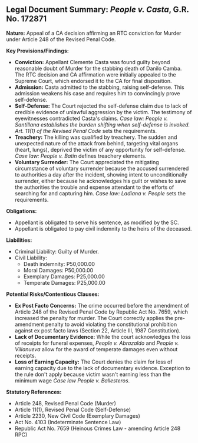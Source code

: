 ## Legal Document Summary: *People v. Casta*, G.R. No. 172871

**Nature:** Appeal of a CA decision affirming an RTC conviction for Murder under Article 248 of the Revised Penal Code.

**Key Provisions/Findings:**

*   **Conviction:** Appellant Clemente Casta was found guilty beyond reasonable doubt of Murder for the stabbing death of Danilo Camba. The RTC decision and CA affirmation were initially appealed to the Supreme Court, which endorsed it to the CA for final disposition.
*   **Admission:** Casta admitted to the stabbing, raising self-defense. This admission weakens his case and requires him to convincingly prove self-defense.
*   **Self-Defense:** The Court rejected the self-defense claim due to lack of credible evidence of unlawful aggression by the victim. The testimony of eyewitnesses contradicted Casta's claims. *Case law: People v. Santillana establishes the burden shifting when self-defense is invoked.* *Art. 11(1) of the Revised Penal Code* sets the requirements.
*   **Treachery:** The killing was qualified by treachery. The sudden and unexpected nature of the attack from behind, targeting vital organs (heart, lungs), deprived the victim of any opportunity for self-defense. *Case law: People v. Batin* defines treachery elements.
*   **Voluntary Surrender:** The Court appreciated the mitigating circumstance of voluntary surrender because the accused surrendered to authorities a day after the incident, showing intent to unconditionally surrender, either because he acknowledges his guilt or wishes to save the authorities the trouble and expense attendant to the efforts of searching for and capturing him. *Case law: Ladiana v. People* sets the requirements.

**Obligations:**

*   Appellant is obligated to serve his sentence, as modified by the SC.
*   Appellant is obligated to pay civil indemnity to the heirs of the deceased.

**Liabilities:**

*   Criminal Liability: Guilty of Murder.
*   Civil Liability:
    *   Death indemnity: P50,000.00
    *   Moral Damages: P50,000.00
    *   Exemplary Damages: P25,000.00
    *   Temperate Damages: P25,000.00

**Potential Risks/Contentious Clauses:**

*   **Ex Post Facto Concerns:** The crime occurred before the amendment of Article 248 of the Revised Penal Code by Republic Act No. 7659, which increased the penalty for murder. The Court correctly applies the pre-amendment penalty to avoid violating the constitutional prohibition against ex post facto laws (Section 22, Article III, 1987 Constitution).
*   **Lack of Documentary Evidence:** While the court acknowledges the loss of receipts for funeral expenses, *People v. Abrazaldo* and *People v. Villanueva* allow for the award of temperate damages even without receipts.
*   **Loss of Earning Capacity:**  The Court denies the claim for loss of earning capacity due to the lack of documentary evidence.  Exception to the rule don't apply because victim wasn't earning less than the minimum wage *Case law People v. Ballesteros*.

**Statutory References:**

*   Article 248, Revised Penal Code (Murder)
*   Article 11(1), Revised Penal Code (Self-Defense)
*   Article 2230, New Civil Code (Exemplary Damages)
*   Act No. 4103 (Indeterminate Sentence Law)
*   Republic Act No. 7659 (Heinous Crimes Law - amending Article 248 RPC)
